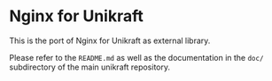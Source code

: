 Nginx for Unikraft
=============================

This is the port of Nginx for Unikraft as external library.

Please refer to the `README.md` as well as the documentation in the `doc/`
subdirectory of the main unikraft repository.
